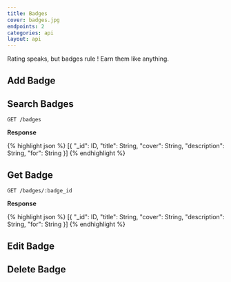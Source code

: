 ```yaml
---
title: Badges
cover: badges.jpg
endpoints: 2
categories: api
layout: api    
---
```

Rating speaks, but badges rule ! Earn them like anything.
<!--more-->

## Add Badge

## Search Badges

`GET /badges`

**Response**

{% highlight json %}
[{
	"_id": ID,
	"title": String,
	"cover": String,
	"description": String,
	"for": String
}]
{% endhighlight %}

## Get Badge

`GET /badges/:badge_id`

**Response**

{% highlight json %}
[{
	"_id": ID,
	"title": String,
	"cover": String,
	"description": String,
	"for": String
}]
{% endhighlight %}


## Edit Badge

## Delete Badge